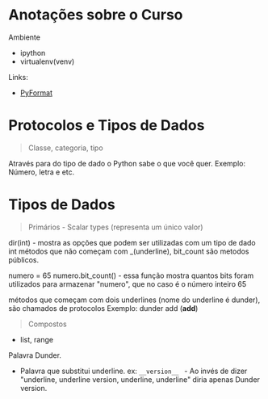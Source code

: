 # Anotações sobre o Curso
Ambiente
- ipython
- virtualenv(venv)

Links:
- [PyFormat](https://pyformat.info/)

# Protocolos e Tipos de Dados
> Classe, categoria, tipo

Através para do tipo de dado o Python sabe o que você quer.
Exemplo: Número, letra e etc.

# Tipos de Dados
>Primários - Scalar types (representa um único valor)

dir(int) - mostra as opções que podem ser utilizadas com um tipo de dado int
métodos que não começam com _(underline), bit_count são metodos públicos.

numero = 65
numero.bit_count() - essa função mostra quantos bits foram utilizados para armazenar "numero", que no caso é o número inteiro 65

métodos que começam com dois underlines (nome do underline é dunder), são chamados de protocolos
Exemplo: dunder add (__add__)

>Compostos
- list, range

Palavra Dunder.
- Palavra que substitui underline. ex:
`__version__ ` - Ao invés de dizer "underline, underline version, underline, underline" diria apenas Dunder version.